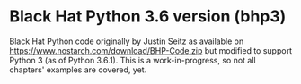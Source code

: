 # Black Hat Python 3.6 version (bhp3) 
Black Hat Python code originally by Justin Seitz as available on https://www.nostarch.com/download/BHP-Code.zip but modified to support Python 3 (as of Python 3.6.1). This is a work-in-progress, so not all chapters' examples are covered, yet.
